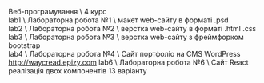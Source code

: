 Веб-програмування \ 4 курс  
lab1 \ Лабораторна робота №1 \ макет web-сайту в форматі .psd  
lab2 \ Лабораторна робота №2 \ верстка web-сайту в форматі .html .css  
lab3 \ Лабораторна робота №3 \ верстка web-сайту з фреймфорком bootstrap  
lab4 \ Лабораторна робота №4 \ Сайт портфоліо на CMS WordPress http://waycread.epizy.com
lab6 \ Лабораторна робота №6 \ Сайт React реалізація двох компонентів 13 варіанту
